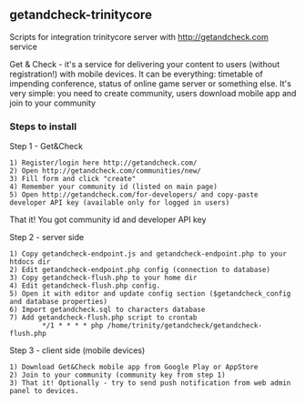 ## getandcheck-trinitycore

Scripts for integration trinitycore server with http://getandcheck.com service

Get & Check -  it's a service for delivering your content to users (without registration!) with mobile devices. It can be everything: timetable of impending conference, status of online game server or something else. It's very simple: you need to create community, users download mobile app and join to your community

### Steps to install

Step 1 - Get&Check

	1) Register/login here http://getandcheck.com/
	2) Open http://getandcheck.com/communities/new/
	3) Fill form and click "create"
	4) Remember your community id (listed on main page)
	5) Open http://getandcheck.com/for-developers/ and copy-paste developer API key (available only for logged in users)
    
That it! You got community id and developer API key

Step 2 - server side

	1) Copy getandcheck-endpoint.js and getandcheck-endpoint.php to your htdocs dir
	2) Edit getandcheck-endpoint.php config (connection to database)
	3) Copy getandcheck-flush.php to your home dir
	4) Edit getandcheck-flush.php config. 
	5) Open it with editor and update config section ($getandcheck_config and database properties)
	6) Import getandcheck.sql to characters database
	7) Add getandcheck-flush.php script to crontab
    		*/1 * * * * php /home/trinity/getandcheck/getandcheck-flush.php

Step 3 - client side (mobile devices)

	1) Download Get&Check mobile app from Google Play or AppStore
	2) Join to your community (community key from step 1)
	3) That it! Optionally - try to send push notification from web admin panel to devices.
